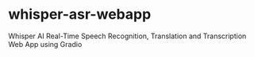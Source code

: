 # whisper-asr-webapp
Whisper AI Real-Time Speech Recognition, Translation and Transcription Web App  using Gradio
